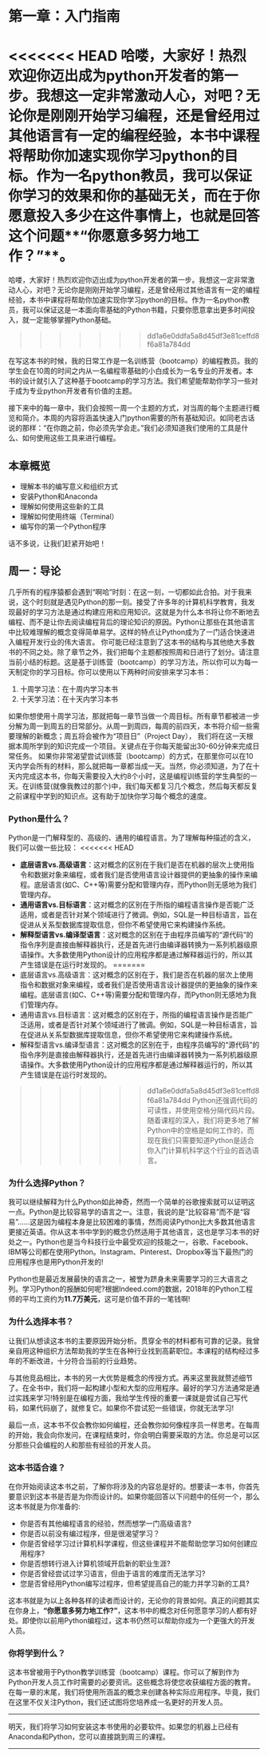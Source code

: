 # 第一章：入门指南
<<<<<<< HEAD
哈喽，大家好！热烈欢迎你迈出成为python开发者的第一步。我想这一定非常激动人心，对吧？无论你是刚刚开始学习编程，还是曾经用过其他语言有一定的编程经验，本书中课程将帮助你加速实现你学习python的目标。作为一名python教员，我可以保证你学习的效果和你的基础无关，而在于你愿意投入多少在这件事情上，也就是回答这个问题**“你愿意多努力地工作？”**。
=======
哈喽，大家好！热烈欢迎你迈出成为python开发者的第一步。我想这一定非常激动人心，对吧？无论你是刚刚开始学习编程，还是曾经用过其他语言有一定的编程经验，本书中课程将帮助你加速实现你学习python的目标。作为一名python教员，我可以保证这是一本面向零基础的Python书籍，只要你愿意拿出更多时间投入，就一定能够掌握Python基础。
>>>>>>> dd1a6e0ddfa5a8d45df3e81ceffd8f6a81a784dd

在写这本书的时候，我的日常工作是一名训练营（bootcamp）的编程教员。我的学生会在10周的时间之内从一名编程零基础的小白成长为一名专业的开发者。本书的设计就引入了这种基于bootcamp的学习方法。我们希望能帮助你学习一些对于成为专业python开发者有价值的主题。

接下来中的每一章中，我们会按照一周一个主题的方式，对当周的每个主题进行概览和简介。本周的内容将涵盖快速入门python需要的所有基础知识。如同老古话说的那样：“在你跑之前，你必须先学会走。”我们必须知道我们使用的工具是什么、如何使用这些工具来进行编程。

## 本章概览
- 理解本书的编写意义和组织方式
- 安装Python和Anaconda
- 理解如何使用这些新的工具
- 理解如何使用终端（Terminal）
- 编写你的第一个Python程序

话不多说，让我们赶紧开始吧！

## 周一：导论
几乎所有的程序猿都会遇到“啊哈”时刻：在这一刻，一切都如此合拍。对于我来说，这个时刻就是遇见Python的那一刻。接受了许多年的计算机科学教育，我发现最好的学习方法是通过构建应用和应用知识。这就是为什么本书将让你不断地去编程、而不是让你去阅读编程背后的理论知识的原因。Python让那些在其他语言中比较难理解的概念变得简单易学。这样的特点让Python成为了一门适合快速进入编程开发行业的伟大语言。
你可能已经注意到了这本书的结构与其他绝大多数书的不同之处。除了章节之外，我们把每个主题都按照周和日进行了划分。请注意当前小结的标题。这是基于训练营（bootcamp）的学习方法，所以你可以为每一天制定你的学习目标。你可以使用以下两种时间安排来学习本书：

1. 十周学习法：在十周内学习本书
2. 十天学习法：在十天内学习本书

如果你想使用十周学习法，那就把每一章节当做一个周目标。所有章节都被进一步分解为周一到周五的日常部分。从周一到周四，每周的前四天，本书将介绍一些需要理解的新概念；周五将会被作为“项目日”（Project Day）， 我们将在这一天根据本周所学到的知识完成一个项目。关键点在于你每天能留出30-60分钟来完成日常任务。
如果你非常渴望尝试训练营（bootcamp）的方式，在那里你可以在10天内学会所有的材料，那么就把每一章都当成一天。当然，你必须知道，为了在十天内完成这本书，你每天需要投入大约8个小时，这是编程训练营的学生典型的一天。在训练营(就像我教过的那个)中，我们每天都复习几个概念，然后每天都反复之前课程中学到的知识点。这有助于加快你学习每个概念的速度。

### Python是什么？
Python是一门解释型的、高级的、通用的编程语言。为了理解每种描述的含义，我们可以做一些比较：
<<<<<<< HEAD
- **底层语言vs.高级语言**：这对概念的区别在于我们是否在机器的层次上使用指令和数据对象来编程，或者我们是否使用语言设计器提供的更抽象的操作来编程。底层语言(如C、C++等)需要分配和管理内存，而Python则无感地为我们管理内存。
- **通用语言vs.目标语言**：这对概念的区别在于所指的编程语言操作是否能广泛适用，或者是否针对某个领域进行了微调。例如，SQL是一种目标语言，旨在促进从关系型数据库提取信息，但你不希望使用它来构建操作系统。
- **解释型语言vs.编译型语言**：这对概念的区别在于由程序员编写的“源代码”的指令序列是直接由解释器执行，还是首先进行由编译器转换为一系列机器级原语操作。大多数使用Python设计的应用程序都是通过解释器运行的，所以其产生错误是在运行时发现的。
=======
- 底层语言vs.高级语言：这对概念的区别在于，我们是否在机器的层次上使用指令和数据对象来编程，或者我们是否使用语言设计器提供的更抽象的操作来编程。底层语言(如C、C++等)需要分配和管理内存，而Python则无感地为我们管理内存。
- 通用语言vs.目标语言：这对概念的区别在于，所指的编程语言操作是否能广泛适用，或者是否针对某个领域进行了微调。例如，SQL是一种目标语言，旨在促进从关系型数据库提取信息，但你不希望使用它来构建操作系统。
- 解释型语言vs.编译型语言：这对概念的区别在于，由程序员编写的“源代码”的指令序列是直接由解释器执行，还是首先进行由编译器转换为一系列机器级原语操作。大多数使用Python设计的应用程序都是通过解释器运行的，所以其产生错误是在运行时发现的。
>>>>>>> dd1a6e0ddfa5a8d45df3e81ceffd8f6a81a784dd
Python还强调代码的可读性，并使用空格分隔代码片段。随着课程的深入，我们将更多地了解Python中的空格是如何工作的，而现在我们只需要知道Python是适合你入门计算机科学这个行业的首选语言。

### 为什么选择Python？
我可以继续解释为什么Python如此神奇，然而一个简单的谷歌搜索就可以证明这一点。Python是比较容易学的语言之一。注意，我说的是“比较容易”而不是“容易”……这是因为编程本身是比较困难的事情，然而阅读Python比大多数其他语言更接近英语。你从这本书中学到的概念仍然适用于其他语言，这也是学习本书的好处之一。Python也是当今科技行业中最受欢迎的技能之一，谷歌、Facebook、IBM等公司都在使用Python。Instagram、Pinterest、Dropbox等当下最热门的应用程序也是用Python开发的!

Python也是最近发展最快的语言之一，被誉为跻身未来需要学习的三大语言之列。学习Python的报酬如何呢?根据Indeed.com的数据，2018年的Python工程师的平均工资约为**11.7万美元**，这可是价值不菲的一笔钱啊!

### 为什么选择本书？
让我们从想读这本书的主要原因开始分析。贯穿全书的材料都有可靠的记录。我曾亲自用这种组织方法帮助我的学生在各种行业找到高薪职位。本课程的结构经过多年的不断改进，十分符合当前的行业趋势。

与其他竞品相比，本书的另一大优势是概念的传授方式。再来这里我就赘述细节了。在全书中，我们将一起构建小型和大型的应用程序。最好的学习方法通常是通过实践来学习!特别是在编程方面，我给学生传授的重要一课就是尝试自己写代码，如果代码崩了，就修复它。如果你不尝试犯一些错误，你就无法学习!

最后一点，这本书不仅会教你如何编程，还会教你如何像程序员一样思考。在每周的开始，我会向你发问，在课程结束时，你会明白需要采取的方法。你总是可以区分那些只会编程的人和那些有经验的开发人员。

### 这本书适合谁？
在你开始阅读这本书之前，了解你将涉及的内容总是好的。想要读一本书，你首先要意识到这本书是否是为你而设计的。如果你能回答以下问题中的任何一个，那么这本书就是为你准备的:
- 你是否有其他编程语言的经验，然而想学一门高级语言?
- 你是否以前没有编过程序，但是很渴望学习？
- 你是否曾经学习过计算机科学课程，但这些课程并不能帮助您学习如何创建应用程序?
- 你是否想转行进入计算机领域开启新的职业生涯?
- 你是否曾经尝试过学习语言，但由于语言的难度而无法学习?
- 您是否曾经用Python编写过程序，但希望提高自己的能力并学习新的工具?

这本书就是为以上各种各样的读者而设计的，无论你的背景如何。真正的问题其实在你身上，**“你愿意多努力地工作?”**，这本书中的概念对任何愿意学习的人都有好处。即使你以前用Python编程过，这本书仍然可以帮助你成为一个更强大的开发人员。


### 你将学到什么？
这本书曾被用于Python教学训练营（bootcamp）课程。你可以了解到作为Python开发人员工作时需要的必要资讯。这些概念将使您收获编程方面的教育。在每一章的末尾，我们将使用所涵盖的概念来创建各种实际应用程序。毕竟，我们在这里不仅关注Python，我们还试图将您培养成一名更好的开发人员。

----

明天，我们将学习如何安装这本书使用的必要软件。如果您的机器上已经有Anaconda和Python，您可以直接跳到周三的课程。

----

